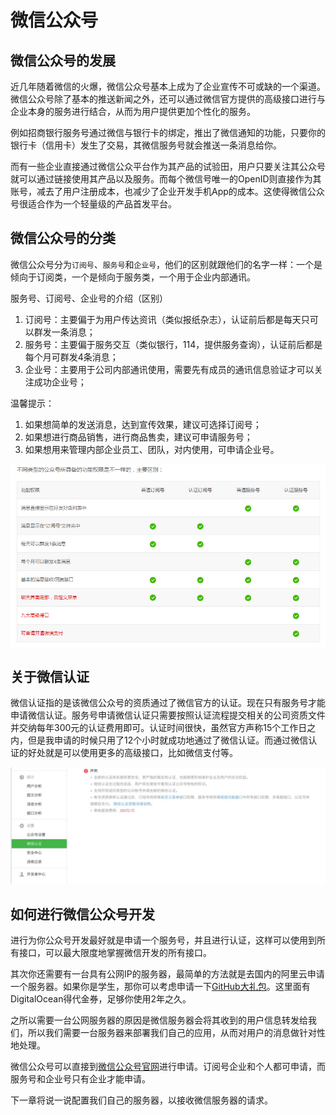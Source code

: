 # 微信公众号

## 微信公众号的发展

近几年随着微信的火爆，微信公众号基本上成为了企业宣传不可或缺的一个渠道。微信公众号除了基本的推送新闻之外，还可以通过微信官方提供的高级接口进行与企业本身的服务进行结合，从而为用户提供更加个性化的服务。

例如招商银行服务号通过微信与银行卡的绑定，推出了微信通知的功能，只要你的银行卡（信用卡）发生了交易，其微信服务号就会推送一条消息给你。

而有一些企业直接通过微信公众平台作为其产品的试验田，用户只要关注其公众号就可以通过链接使用其产品以及服务。而每个微信号唯一的OpenID则直接作为其账号，减去了用户注册成本，也减少了企业开发手机App的成本。这使得微信公众号很适合作为一个轻量级的产品首发平台。

## 微信公众号的分类

微信公众号分为`订阅号`、`服务号`和`企业号`，他们的区别就跟他们的名字一样：一个是倾向于订阅类，一个是倾向于服务类，一个用于企业内部通讯。

服务号、订阅号、企业号的介绍（区别）    
1. 订阅号：主要偏于为用户传达资讯（类似报纸杂志），认证前后都是每天只可以群发一条消息；   
2. 服务号：主要偏于服务交互（类似银行，114，提供服务查询），认证前后都是每个月可群发4条消息；   
3. 企业号：主要用于公司内部通讯使用，需要先有成员的通讯信息验证才可以关注成功企业号；   

温馨提示：   
1. 如果想简单的发送消息，达到宣传效果，建议可选择订阅号；   
2. 如果想进行商品销售，进行商品售卖，建议可申请服务号；   
3. 如果想用来管理内部企业员工、团队，对内使用，可申请企业号。   

![](img/00/type.jpg) 

## 关于微信认证

微信认证指的是该微信公众号的资质通过了微信官方的认证。现在只有服务号才能申请微信认证。服务号申请微信认证只需要按照认证流程提交相关的公司资质文件并交纳每年300元的认证费用即可。认证时间很快，虽然官方声称15个工作日之内，但是我申请的时候只用了12个小时就成功地通过了微信认证。而通过微信认证的好处就是可以使用更多的高级接口，比如微信支付等。

![](img/00/wechat_autho.png)

## 如何进行微信公众号开发

进行为你公众号开发最好就是申请一个服务号，并且进行认证，这样可以使用到所有接口，可以最大限度地掌握微信开发的所有接口。

其次你还需要有一台具有公网IP的服务器，最简单的方法就是去国内的阿里云申请一个服务器。如果你是学生，那你可以考虑申请一下[GitHub大礼包](http://frontseat.io/t/github/219)。这里面有DigitalOcean得代金券，足够你使用2年之久。

之所以需要一台公网服务器的原因是微信服务器会将其收到的用户信息转发给我们，所以我们需要一台服务器来部署我们自己的应用，从而对用户的消息做针对性地处理。

微信公众号可以直接到[微信公众号官网](https://mp.weixin.qq.com/)进行申请。订阅号企业和个人都可申请，而服务号和企业号只有企业才能申请。

下一章将说一说配置我们自己的服务器，以接收微信服务器的请求。
